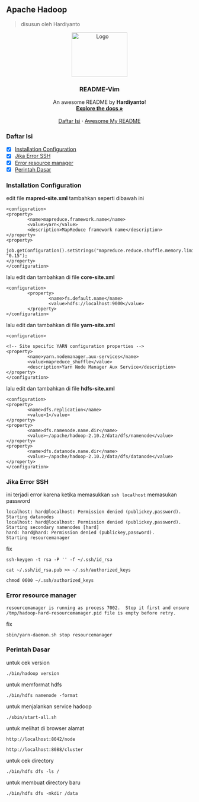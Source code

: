 ## Apache Hadoop
> disusun oleh Hardiyanto

<div align="center">
  <a href="https://hadoop.apache.org">
    <img src="https://github.com/dwiHard/five_byte.github.io/blob/master/images/hadoop.jpg" alt="Logo" width="150" height="120">
  </a>

<h3 align="center">README-Vim</h3>

  <p align="center">
    An awesome README by <b>Hardiyanto</b>!
    <br />
    <a href="https://hadoop.apache.org"><strong>Explore the docs »</strong></a>
    <br />
    <br />
    <a href="https://github.com/dwiHard/five_byte.github.io/blob/master/apache/Hadoop.md#daftar-isi">Daftar Isi</a>
    ·
    <a href="https://github.com/dwiHard/five_byte.github.io#my-repository---">Awesome My README</a>
  </p>
</div>


### Daftar Isi
* [x] [Installation Configuration](#installation-configuration)
* [x] [Jika Error SSH](#jika-error-ssh)
* [x] [Error resource manager](#error-resource-manager)
* [x] [Perintah Dasar](#perintah-dasar)

### Installation Configuration
edit file **mapred-site.xml** tambahkan seperti dibawah ini
```
<configuration>
<property>
        <name>mapreduce.framework.name</name>
        <value>yarn</value>
        <description>MapReduce framework name</description>
</property>
<property>
        job.getConfiguration().setStrings("mapreduce.reduce.shuffle.memory.limit.percent", "0.15");
</property>
</configuration>
```
lalu edit dan tambahkan di file **core-site.xml**
```
<configuration>
        <property>
                <name>fs.default.name</name>
                <value>hdfs://localhost:9000</value>
        </property>
</configuration>
```
lalu edit dan tambahkan di file **yarn-site.xml**
```
<configuration>

<!-- Site specific YARN configuration properties -->
<property>
        <name>yarn.nodemanager.aux-services</name>
        <value>mapreduce_shuffle</value>
        <description>Yarn Node Manager Aux Service</description>
</property>
</configuration>
```
lalu edit dan tambahkan di file **hdfs-site.xml**
```
<configuration>
<property>
        <name>dfs.replication</name>
        <value>1</value>
</property>
<property>
        <name>dfs.namenode.name.dir</name>
        <value>~/apache/hadoop-2.10.2/data/dfs/namenode</value>
</property>
<property>
        <name>dfs.datanode.name.dir</name>
        <value>~/apache/hadoop-2.10.2/data/dfs/datanode</value>
</property>
</configuration>
```
### Jika Error SSH
ini terjadi error karena ketika memasukkan ```ssh localhost``` memasukan password
```
localhost: hard@localhost: Permission denied (publickey,password).
Starting datanodes
localhost: hard@localhost: Permission denied (publickey,password).
Starting secondary namenodes [hard]
hard: hard@hard: Permission denied (publickey,password).
Starting resourcemanager
```
fix
```
ssh-keygen -t rsa -P '' -f ~/.ssh/id_rsa
```
```
cat ~/.ssh/id_rsa.pub >> ~/.ssh/authorized_keys
```
```
chmod 0600 ~/.ssh/authorized_keys
```

### Error resource manager
```
resourcemanager is running as process 7002.  Stop it first and ensure /tmp/hadoop-hard-resourcemanager.pid file is empty before retry.
```
fix
```
sbin/yarn-daemon.sh stop resourcemanager
```

### Perintah Dasar
untuk cek version
```
./bin/hadoop version
```
untuk memformat hdfs
```
./bin/hdfs namenode -format
```
untuk menjalankan service hadoop
```
./sbin/start-all.sh 
```
untuk melihat di browser alamat
```
http://localhost:8042/node
```
```
http://localhost:8088/cluster
```
untuk cek directory
```
./bin/hdfs dfs -ls /
```
untuk membuat directory baru
```
./bin/hdfs dfs -mkdir /data
```

